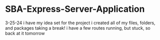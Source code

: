 # SBA-Express-Server-Application
3-25-24
i have my idea set for the project
i created all of my files, folders, and packages
taking a break!
i have a few routes running, but stuck, so back at it tomorrow

